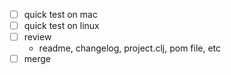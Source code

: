 - [ ] quick test on mac
- [ ] quick test on linux
- [ ] review
    - readme, changelog, project.clj, pom file, etc
- [ ] merge
